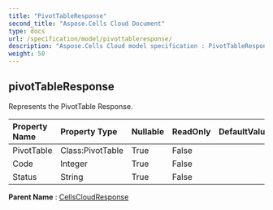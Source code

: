 ```yaml
---
title: "PivotTableResponse"
second_title: "Aspose.Cells Cloud Document"
type: docs
url: /specification/model/pivottableresponse/
description: "Aspose.Cells Cloud model specification : PivotTableResponse. Effortlessly handle Excel and other spreadsheet documents with features like opening, generating, editing, splitting, merging, comparing, and converting."
weight: 50
---
```


## **pivotTableResponse**

Represents the PivotTable Response. 

| Property Name | Property Type | Nullable |  ReadOnly | DefaultValue | Description | 
| :- | :- | :- |:- |  :- | :- |
| PivotTable | Class:PivotTable | True |  False |  |  |  
| Code | Integer | True |  False |  |  |  
| Status | String | True |  False |  |  |  

**Parent Name** : [CellsCloudResponse](cellscloudresponse)

